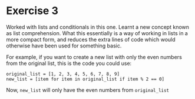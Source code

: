 # Exercise 3
Worked with lists and conditionals in this one. Learnt a new concept known as list comprehension. What this essentially is a way of working in lists in a more compact form, and reduces the extra lines of code which would otherwise have been used for something basic.

For example, if you want to create a new list with only the even numbers from the original list, this is the code you could use:   
```
original_list = [1, 2, 3, 4, 5, 6, 7, 8, 9]
new_list = [item for item in original_list if item % 2 == 0]
```
Now, `new_list` will only have the even numbers from `original_list`